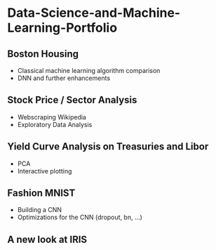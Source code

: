 # Data-Science-and-Machine-Learning-Portfolio

## Boston Housing
* Classical machine learning algorithm comparison
* DNN and further enhancements

## Stock Price / Sector Analysis
* Webscraping Wikipedia
* Exploratory Data Analysis

## Yield Curve Analysis on Treasuries and Libor
* PCA
* Interactive plotting

## Fashion MNIST
* Building a CNN
* Optimizations for the CNN (dropout, bn, ...)

## A new look at IRIS
